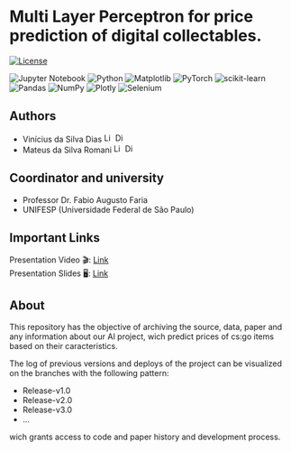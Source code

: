 # Multi Layer Perceptron for price prediction of digital collectables.

[![License](https://img.shields.io/github/license/get-icon/geticon)](https://github.com/get-icon/geticon/blob/master/LICENSE "License")

![Jupyter Notebook](https://img.shields.io/badge/jupyter-%23FA0F00.svg?style=for-the-badge&logo=jupyter&logoColor=white)
![Python](https://img.shields.io/badge/python-3670A0?style=for-the-badge&logo=python&logoColor=ffdd54)
![Matplotlib](https://img.shields.io/badge/Matplotlib-%23ffffff.svg?style=for-the-badge&logo=Matplotlib&logoColor=black)
![PyTorch](https://img.shields.io/badge/PyTorch-%23EE4C2C.svg?style=for-the-badge&logo=PyTorch&logoColor=white)
![scikit-learn](https://img.shields.io/badge/scikit--learn-%23F7931E.svg?style=for-the-badge&logo=scikit-learn&logoColor=white)
![Pandas](https://img.shields.io/badge/pandas-%23150458.svg?style=for-the-badge&logo=pandas&logoColor=white)
![NumPy](https://img.shields.io/badge/numpy-%23013243.svg?style=for-the-badge&logo=numpy&logoColor=white)
![Plotly](https://img.shields.io/badge/Plotly-%233F4F75.svg?style=for-the-badge&logo=plotly&logoColor=white)
![Selenium](https://img.shields.io/badge/-selenium-%43B02A?style=for-the-badge&logo=selenium&logoColor=white)

## Authors
 - Vinícius da Silva Dias <a href="https://www.linkedin.com/in/weinstag/" title="Linkedin"><img src="https://github.com/get-icon/geticon/raw/master/icons/linkedin-icon.svg" alt="Linkedin" width="16px" height="16px"></a> <a href="https://discord.gg/YKsWQadWX" title="Discord"><img src="https://github.com/get-icon/geticon/raw/master/icons/discord.svg" alt="Discord" width="16px" height="16px"></a> 
 - Mateus da Silva Romani <a href="https://www.linkedin.com/in/mateus-r-29463b138/" title="Linkedin"><img src="https://github.com/get-icon/geticon/raw/master/icons/linkedin-icon.svg" alt="Linkedin" width="16px" height="16px"></a> <a href="https://discord.gg/YKsWQadWX" title="Discord"><img src="https://github.com/get-icon/geticon/raw/master/icons/discord.svg" alt="Discord" width="16px" height="16px"></a>

## Coordinator and university
 - Professor Dr. Fabio Augusto Faria
 - UNIFESP (Universidade Federal de São Paulo)

## Important Links
Presentation Video 🎬: [Link](https://www.youtube.com)
<br>
Presentation Slides 🖥: [Link](https://docs.google.com/presentation/d/1zRJwIjo1zNF-4iQJLET_PU__Oj06Uxylkto_8g2JZ9U/edit?usp=sharing)


## About

This repository has the objective of archiving the source, data, paper and any information about our AI project, wich predict prices of cs:go items based on their caracteristics.

The log of previous versions and deploys of the project can be visualized on the branches with the following pattern:
 - Release-v1.0
 - Release-v2.0
 - Release-v3.0
 - ...
   
wich grants access to code and paper history and development process.
